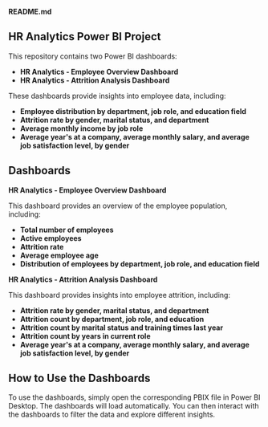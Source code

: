 **README.md**

## HR Analytics Power BI Project

This repository contains two Power BI dashboards:

* **HR Analytics - Employee Overview Dashboard**
* **HR Analytics - Attrition Analysis Dashboard**

These dashboards provide insights into employee data, including:

* **Employee distribution by department, job role, and education field**
* **Attrition rate by gender, marital status, and department**
* **Average monthly income by job role**
* **Average year's at a company, average monthly salary, and average job satisfaction level, by gender**

## Dashboards

**HR Analytics - Employee Overview Dashboard**

This dashboard provides an overview of the employee population, including:

* **Total number of employees**
* **Active employees**
* **Attrition rate**
* **Average employee age**
* **Distribution of employees by department, job role, and education field**

**HR Analytics - Attrition Analysis Dashboard**

This dashboard provides insights into employee attrition, including:

* **Attrition rate by gender, marital status, and department**
* **Attrition count by department, job role, and education**
* **Attrition count by marital status and training times last year**
* **Attrition count by years in current role**
* **Average year's at a company, average monthly salary, and average job satisfaction level, by gender**

## How to Use the Dashboards

To use the dashboards, simply open the corresponding PBIX file in Power BI Desktop. The dashboards will load automatically. You can then interact with the dashboards to filter the data and explore different insights.
